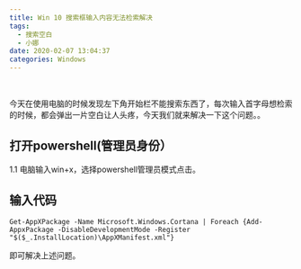 ```yaml
---
title: Win 10 搜索框输入内容无法检索解决
tags:
  - 搜索空白
  - 小娜
date: 2020-02-07 13:04:37
categories: Windows
---
```


​	

今天在使用电脑的时候发现左下角开始栏不能搜索东西了，每次输入首字母想检索的时候，都会弹出一片空白让人头疼，今天我们就来解决一下这个问题。。

<!--more-->

## 打开powershell(管理员身份）

1.1 电脑输入win+x，选择powershell管理员模式点击。

## 输入代码

```
Get-AppXPackage -Name Microsoft.Windows.Cortana | Foreach {Add-AppxPackage -DisableDevelopmentMode -Register "$($_.InstallLocation)\AppXManifest.xml"}
```

即可解决上述问题。
